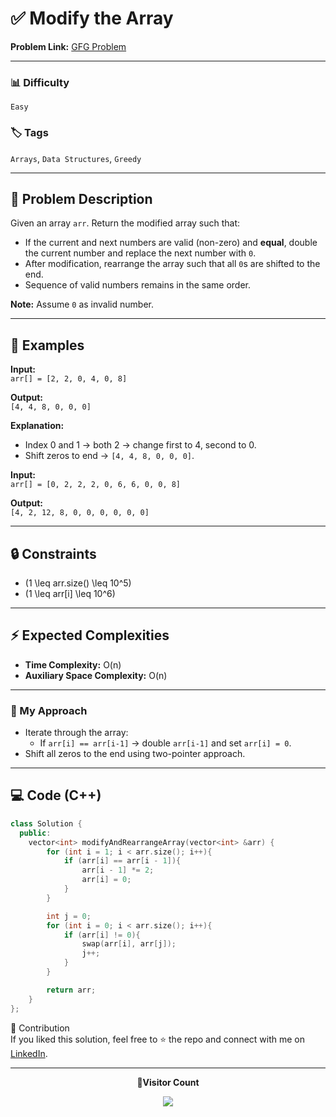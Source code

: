# ✅ Modify the Array

**Problem Link:** [GFG Problem](https://www.geeksforgeeks.org/problems/ease-the-array0633/0)

---

### 📊 Difficulty

`Easy`

### 🏷️ Tags

`Arrays`, `Data Structures`, `Greedy`

---

## 📝 Problem Description

Given an array `arr`. Return the modified array such that:

- If the current and next numbers are valid (non-zero) and **equal**, double the current number and replace the next number with `0`.
- After modification, rearrange the array such that all `0`s are shifted to the end.
- Sequence of valid numbers remains in the same order.

**Note:** Assume `0` as invalid number.

---

## 📌 Examples

**Input:**  
`arr[] = [2, 2, 0, 4, 0, 8]`

**Output:**  
`[4, 4, 8, 0, 0, 0]`

**Explanation:**

- Index 0 and 1 → both 2 → change first to 4, second to 0.
- Shift zeros to end → `[4, 4, 8, 0, 0, 0]`.

**Input:**  
`arr[] = [0, 2, 2, 2, 0, 6, 6, 0, 0, 8]`

**Output:**  
`[4, 2, 12, 8, 0, 0, 0, 0, 0, 0]`

---

## 🔒 Constraints

- \(1 \leq arr.size() \leq 10^5\)
- \(1 \leq arr[i] \leq 10^6\)

---

## ⚡ Expected Complexities

- **Time Complexity:** O(n)
- **Auxiliary Space Complexity:** O(n)

---

### 🚀 My Approach

- Iterate through the array:
  - If `arr[i] == arr[i-1]` → double `arr[i-1]` and set `arr[i] = 0`.
- Shift all zeros to the end using two-pointer approach.

---

## 💻 Code (C++)

```cpp
class Solution {
  public:
    vector<int> modifyAndRearrangeArray(vector<int> &arr) {
        for (int i = 1; i < arr.size(); i++){
            if (arr[i] == arr[i - 1]){
                arr[i - 1] *= 2;
                arr[i] = 0;
            }
        }

        int j = 0;
        for (int i = 0; i < arr.size(); i++){
            if (arr[i] != 0){
                swap(arr[i], arr[j]);
                j++;
            }
        }

        return arr;
    }
};
```

🤝 Contribution  
If you liked this solution, feel free to ⭐ the repo and connect with me on [LinkedIn](https://www.linkedin.com/in/sarvesh-choudhary-7571a6126/).

---

<p align="center"> <b>📍Visitor Count</b> </p> <p align="center"> <img src="https://visitor-badge.laobi.icu/badge?page_id=sarveshguru.GFG-POTD" /> </p>
